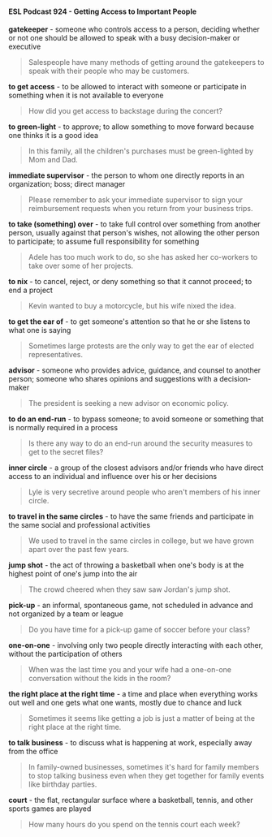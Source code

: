 #### ESL Podcast 924 - Getting Access to Important People

**gatekeeper** - someone who controls access to a person, deciding whether or
not one should be allowed to speak with a busy decision-maker or executive

> Salespeople have many methods of getting around the gatekeepers to speak
with their people who may be customers.

**to get access** - to be allowed to interact with someone or participate in
something when it is not available to everyone

> How did you get access to backstage during the concert?

**to green-light** - to approve; to allow something to move forward because one
thinks it is a good idea

> In this family, all the children's purchases must be green-lighted by Mom and
Dad.

**immediate supervisor** - the person to whom one directly reports in an
organization; boss; direct manager

> Please remember to ask your immediate supervisor to sign your reimbursement
requests when you return from your business trips.

**to take (something) over** - to take full control over something from another
person, usually against that person's wishes, not allowing the other person to
participate; to assume full responsibility for something

> Adele has too much work to do, so she has asked her co-workers to take over
some of her projects.

**to nix** - to cancel, reject, or deny something so that it cannot proceed; to end a
project

> Kevin wanted to buy a motorcycle, but his wife nixed the idea.

**to get the ear of** - to get someone's attention so that he or she listens to what
one is saying

> Sometimes large protests are the only way to get the ear of elected
representatives.

**advisor** - someone who provides advice, guidance, and counsel to another
person; someone who shares opinions and suggestions with a decision-maker

> The president is seeking a new advisor on economic policy.

**to do an end-run** - to bypass someone; to avoid someone or something that is
normally required in a process

> Is there any way to do an end-run around the security measures to get to the
secret files?

**inner circle** - a group of the closest advisors and/or friends who have direct
access to an individual and influence over his or her decisions

> Lyle is very secretive around people who aren't members of his inner circle.

**to travel in the same circles** - to have the same friends and participate in the
same social and professional activities

> We used to travel in the same circles in college, but we have grown apart over
the past few years.

**jump shot** - the act of throwing a basketball when one's body is at the highest
point of one's jump into the air

> The crowd cheered when they saw saw Jordan's jump shot.

**pick-up** - an informal, spontaneous game, not scheduled in advance and not
organized by a team or league

> Do you have time for a pick-up game of soccer before your class?

**one-on-one** - involving only two people directly interacting with each other,
without the participation of others

> When was the last time you and your wife had a one-on-one conversation
without the kids in the room?

**the right place at the right time** - a time and place when everything works out
well and one gets what one wants, mostly due to chance and luck

> Sometimes it seems like getting a job is just a matter of being at the right place
at the right time.

**to talk business** - to discuss what is happening at work, especially away from
the office

> In family-owned businesses, sometimes it's hard for family members to stop
talking business even when they get together for family events like birthday
parties.

**court** - the flat, rectangular surface where a basketball, tennis, and other sports
games are played

> How many hours do you spend on the tennis court each week?

